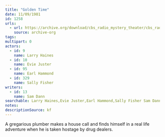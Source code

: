 ```yaml
---
title: "Golden Time"
date: 11/09/1981
id: 1258
urls: 
  - url: https://archive.org/download/cbs_radio_mystery_theater/cbs_radio_mystery_theater-1251-1300.zip/cbs_radio_mystery_theater-1251-1300%2Fcbsrmt_1258_the_golden_time.mp3
    source: archive-org
tags: 
multipart: 0
actors:  
  - id: 9
    name: Larry Haines  
  - id: 10
    name: Evie Juster  
  - id: 95
    name: Earl Hammond  
  - id: 329
    name: Sally Fisher
writers:  
  - id: 13
    name: Sam Dann
searchable: Larry Haines,Evie Juster,Earl Hammond,Sally Fisher Sam Dann
notes: 
descriptionSource: kf
---
```

A gregarious plumber makes a house call and finds himself in a real life adventure when he is taken hostage by drug dealers.